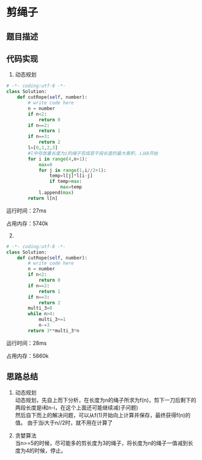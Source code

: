 #  剪绳子


## 题目描述






## 代码实现

1. 动态规划
```python
# -*- coding:utf-8 -*-
class Solution:
    def cutRope(self, number):
        # write code here
        n = number
        if n<2:
            return 0
        if n==2:
            return 1
        if n==3:
            return 2
        l=[0,1,2,3] 
        #l中存放着长度为i的绳子剪成若干段长度的最大乘积，i从0开始
        for i in range(4,n+1):
            max=0
            for j in range(1,i//2+1):
                temp=l[j]*l[i-j]
                if temp>max:
                    max=temp
            l.append(max)
        return l[n]
```
运行时间：27ms

占用内存：5740k


2. 
```python
# -*- coding:utf-8 -*-
class Solution:
    def cutRope(self, number):
        # write code here
        n = number
        if n<2:
            return 0
        if n==2:
            return 1
        if n==3:
            return 2
        multi_3=0
        while n>4:
            multi_3+=1
            n-=3
        return 3**multi_3*n
```
运行时间：28ms

占用内存：5860k



## 思路总结

1. 动态规划  
动态规划，先自上而下分析，在长度为n的绳子所求为f(n)，剪下一刀后剩下的两段长度是i和n-i，在这个上面还可能继续减(子问题)  
然后自下而上的解决问题，可以从f(1)开始向上计算并保存，最终获得f(n)的值。
由于当i大于n//2时，就不用在计算了

2. 贪婪算法  
当n>=5的时候，尽可能多的剪长度为3的绳子，将长度为n的绳子一值减到长度为4的时候，停止。